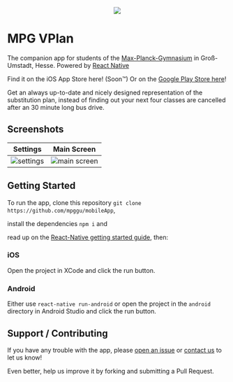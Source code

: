 <p align="center"> <img src="http://i.imgur.com/uN8faiH.png" /></p>

# MPG VPlan

The companion app for students of the [Max-Planck-Gymnasium](http://mpg-umstadt.de) in Groß-Umstadt, Hesse. Powered by [React Native](https://facebook.github.io/react-native/)

Find it on the iOS App Store here! (Soon™)
Or on the [Google Play Store here](https://play.google.com/store/apps/details?id=de.mpgumstadt.mpgvplan)!

Get an always up-to-date and nicely designed representation of the substitution plan, instead of finding out your next four classes are cancelled after an 30 minute long bus drive.

## Screenshots

| Settings | Main Screen |
| :------: | :---------: |
| ![settings](http://i.imgur.com/tL88s7v.png) | ![main screen](http://i.imgur.com/IU7bIPz.png) |

## Getting Started

To run the app, clone this repository `git clone https://github.com/mpggu/mobileApp`,

install the dependencies `npm i` and

read up on the [React-Native getting started guide](https://facebook.github.io/react-native/docs/getting-started.html), then:

### iOS

Open the project in XCode and click the run button.

### Android

Either use `react-native run-android` or open the project in the `android` directory in Android Studio and click the run button.

## Support / Contributing

If you have any trouble with the app, please [open an issue](https:/github.com/mpggu/mobileApp/issues/new) or [contact us](https://github.com/Cynigo) to let us know!

Even better, help us improve it by forking and submitting a Pull Request.
